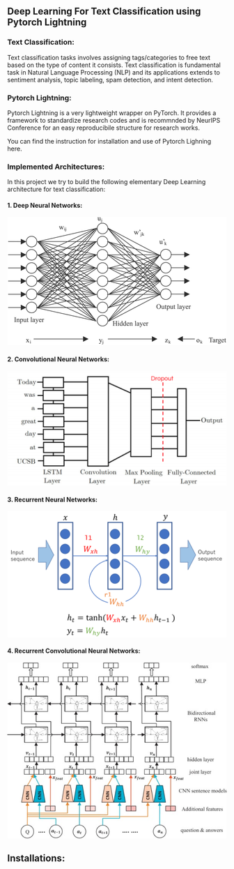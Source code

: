 
## Deep Learning For Text Classification using Pytorch Lightning

### Text Classification:

Text classification tasks involves assigning tags/categories to free text based on the type of content it consists. Text classification is fundamental task in Natural Language Processing (NLP) and its applications extends to sentiment analysis, topic labeling, spam detection, and intent detection.

### Pytorch Lightning:

Pytorch Lightning is a very lightweight wrapper on PyTorch. It provides a framework to standardize research codes and is recommnded by NeurIPS Conference for an easy reproducibile structure for research works.

You can find the instruction for installation and use of Pytorch Lighning here.

### Implemented Architectures:
 In this project we try to build the following elementary Deep Learning architecture for text classification:

#### 1. Deep Neural Networks:
![Image description](https://github.com/Shivam0712/DeepLearningProjects/blob/master/DL_for_TextClassification/images/DNN_head.png)

#### 2. Convolutional Neural Networks:
![Image description](https://github.com/Shivam0712/DeepLearningProjects/blob/master/DL_for_TextClassification/images/CNN_head.png)

#### 3. Recurrent Neural Networks:
![Image description](https://github.com/Shivam0712/DeepLearningProjects/blob/master/DL_for_TextClassification/images/RNN_head.png)

#### 4. Recurrent Convolutional Neural Networks:
![Image description](https://github.com/Shivam0712/DeepLearningProjects/blob/master/DL_for_TextClassification/images/RCNN_Head.jpg)

## Installations:

